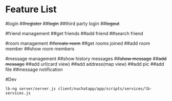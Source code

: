 # Feature List

#login
##~~register~~
##~~login~~
##third party login
##~~logout~~

#friend management
##get friends
##add friend
##search friend

#room management
##~~create room~~
##get rooms joined
##add room member
##show room members

#message management
##show history messages
##~~show message~~
##~~add message~~
##add url(card view)
##add address(map view)
##add pic
##add file
##message notification

#Dev
```
lb-ng server/server.js client/nuchatapp/app/scripts/services/lb-services.js
```

